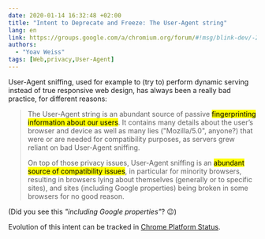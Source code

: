 ```yaml
---
date: 2020-01-14 16:32:48 +02:00
title: "Intent to Deprecate and Freeze: The User-Agent string"
lang: en
link: https://groups.google.com/a/chromium.org/forum/#!msg/blink-dev/-2JIRNMWJ7s/yHe4tQNLCgAJ
authors:
  - "Yoav Weiss"
tags: [Web,privacy,User-Agent]
---
```


User-Agent sniffing, used for example to (try to) perform dynamic serving instead of true responsive web design, has always been a really bad practice, for different reasons:

> The User-Agent string is an abundant source of passive <mark>fingerprinting information about our users</mark>. It contains many details about the user’s browser and device as well as many lies ("Mozilla/5.0", anyone?) that were or are needed for compatibility purposes, as servers grew reliant on bad User-Agent sniffing.
>
> On top of those privacy issues, User-Agent sniffing is an <mark>abundant source of compatibility issues</mark>, in particular for minority browsers, resulting in browsers lying about themselves (generally or to specific sites), and sites (including Google properties) being broken in some browsers for no good reason.

(Did you see this *"including Google properties"*? 😉)

Evolution of this intent can be tracked in [Chrome Platform Status](https://www.chromestatus.com/feature/5704553745874944).
